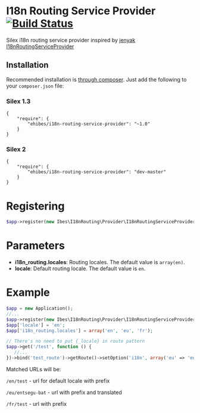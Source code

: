 I18n Routing Service Provider  [![Build Status](https://travis-ci.org/ehibes/silexI18nRoutingServiceProvider.svg?branch=1.0)](http://travis-ci.org/ehibes/silexI18nRoutingServiceProvider)
=============================

Silex i18n routing service provider inspired by [jenyak I18nRoutingServiceProvider](https://github.com/jenyak/I18nRoutingServiceProvider)

Installation
------------

Recommended installation is [through composer](http://getcomposer.org). Just add
the following to your `composer.json` file:
### Silex 1.3
    {
        "require": {
            "ehibes/i18n-routing-service-provider": "~1.0"
        }
    }
### Silex 2
    {
        "require": {
            "ehibes/i18n-routing-service-provider": "dev-master"
        }
    }

# Registering

```php
$app->register(new Ibes\I18nRouting\Provider\I18nRoutingServiceProvider());
```

# Parameters

* **i18n_routing.locales**: Routing locales. The default value is `array(en)`.
* **locale**: Default routing locale. The default value is `en`.

# Example

```php
$app = new Application();
//...
$app->register(new Ibes\I18nRouting\Provider\I18nRoutingServiceProvider());
$app['locale'] = 'en';
$app['i18n_routing.locales'] = array('en', 'eu', 'fr');

// There's no need to put {_locale} in route pattern
$app->get('/test', function () {
   //...
})->bind('test_route')->getRoute()->setOption('i18n', array('eu' => 'entsegu-bat'));
```
Matched URLs will be:

`/en/test` - url for default locale with prefix

`/eu/entsegu-bat` - url with prefix and translated

`/fr/test` - url with prefix
